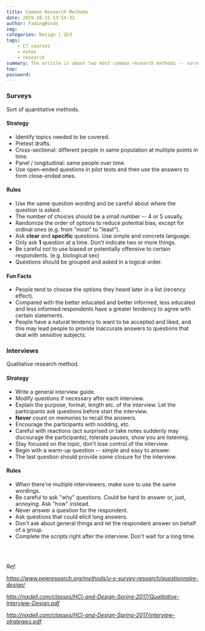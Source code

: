 ```yaml
---
title: Common Research Methods
date: 2019-10-15 13:54:32
author: FadingWinds
img:
categories: Design | 设计
tags:
	- CT courses
	- notes
	- research
summary: The article is about two most common research methods -- surveys and interviews.
top:
password:
---
```

### **Surveys**
Sort of quantitative methods.

#### Strategy
- Identify topics needed to be covered.
- Pretest drafts.
- Cross-sectional: different people in same population at multiple points in time.
- Panel / longitudinal: same people over time.
- Use open-ended questions in pilot tests and then use the answers to form close-ended ones.

#### Rules
- Use the same question wording and be careful about where the question is asked.
- The number of choices should be a small number -- 4 or 5 usually.
- Randomize the order of options to reduce potential bias, except for ordinal ones (e.g. from "most" to "least").
- Ask **clear** and **specific** questions. Use simple and concrete language.
- Only ask **1** question at a time. Don't indicate two or more things.
- Be careful not to use biased or potentially offensive to certain respondents. (e.g. biological sex)
- Questions should be grouped and asked in a logical order.

#### Fun Facts
- People tend to choose the options they heard later in a list (recency effect).
- Compared with the better educated and better informed, less educated and less informed respondents have a greater tendency to agree with certain statements.
- People have a natural tendency to want to be accepted and liked, and this may lead people to provide inaccurate answers to questions that deal with sensitive subjects. 

### **Interviews**
Qualitative research method.

#### Strategy
- Write a general interview guide.
- Modify questions if necessary after each interview.
- Explain the purpose, format, length etc. of the interview. Let the participants ask questions before start the interview.
- **Never** count on memories to recall the answers. 
- Encourage the participants with nodding, etc.
- Careful with reactions (act surprised or take notes suddenly may discourage the participants), tolerate pauses, show you are listening.
- Stay focused on the topic, don't lose control of the interview.
- Begin with a warm-up question -- simple and easy to answer.
- The last question should provide some closure for the interview.

#### Rules 
- When there're multiple interviewers, make sure to use the same wordings.
- Be careful to ask "why" questions. Could be hard to answer or, just, annoying. Ask "how" instead.
- Never answer a question for the respondent.
- Ask questions that could elicit long answers.
- Don't ask about general things and let the respondent answer on behalf of a group. 
- Complete the scripts right after the interview. Don't wait for a long time.

<br>
<br>



*Ref:*

*https://www.pewresearch.org/methods/u-s-survey-research/questionnaire-design/*

*http://nixdell.com/classes/HCI-and-Design-Spring-2017/Qualitative-Interview-Design.pdf*

*http://nixdell.com/classes/HCI-and-Design-Spring-2017/interview-strategies.pdf*